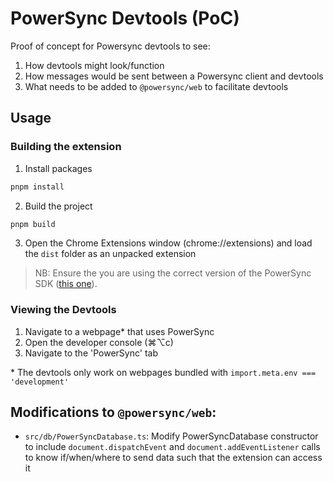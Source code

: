 # PowerSync Devtools (PoC)

Proof of concept for Powersync devtools to see:

1. How devtools might look/function
2. How messages would be sent between a Powersync client and devtools
3. What needs to be added to `@powersync/web` to facilitate devtools

## Usage

### Building the extension

1. Install packages

```sh
pnpm install
```

2. Build the project

```sh
pnpm build
```

3. Open the Chrome Extensions window (chrome://extensions) and load the `dist` folder as an unpacked extension

> NB: Ensure the you are using the correct version of the PowerSync SDK ([this one](https://github.com/LucDeCaf/powersync-js/tree/feat/devtools-hooks)).

### Viewing the Devtools

1. Navigate to a webpage\* that uses PowerSync
2. Open the developer console (⌘⌥c)
3. Navigate to the 'PowerSync' tab

\* The devtools only work on webpages bundled with `import.meta.env === 'development'`

## Modifications to `@powersync/web`:

- `src/db/PowerSyncDatabase.ts`: Modify PowerSyncDatabase constructor to include `document.dispatchEvent` and `document.addEventListener` calls to know if/when/where to send data such that the extension can access it
